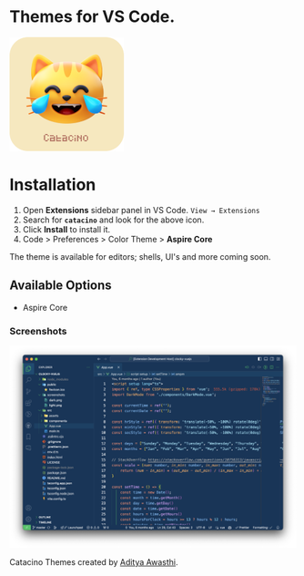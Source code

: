 # Themes for VS Code.

<img src="logo.png" height=200 alt="dark">

<br>

# Installation

1. Open **Extensions** sidebar panel in VS Code. `View → Extensions`
2. Search for **`catacino`** and look for the above icon.
3. Click **Install** to install it.
4. Code > Preferences > Color Theme >
 **Aspire Core**

The theme is available for editors; shells, UI's and more coming soon.

## Available Options

- Aspire Core

### Screenshots

<img src="screenshots/aspire-core.png" alt="Aspire Core">

Catacino Themes created by [Aditya Awasthi](https://github.com/adwardstark).
